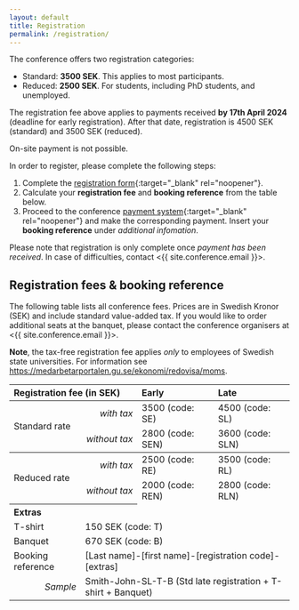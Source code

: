 ```yaml
---
layout: default
title: Registration
permalink: /registration/
---
```


The conference offers two registration categories:

- Standard: **3500 SEK**. This applies to most participants.
- Reduced: **2500 SEK**. For students, including PhD students, and unemployed.

The registration fee above applies to payments received **by 17th April 2024** (deadline for early registration). 
After that date, registration is 4500 SEK (standard) and 3500 SEK (reduced).
<!-- Late payment is open until **27th May 2024**.  -->
On-site payment is not possible.

In order to register, please complete the following steps:

1. Complete the [registration form](https://forms.office.com/e/w235b0yAF2){:target="_blank" rel="noopener"}.
2. Calculate your **registration fee** and **booking reference** from the table below.
3. Proceed to the conference [payment system](https://pengu.it.gu.se/PayEN/Store/38){:target="_blank" rel="noopener"} and make the corresponding payment. Insert your **booking reference** under _additional infomation_.

Please note that registration is only complete once _payment has been received_. In case of difficulties, contact <{{ site.conference.email }}>.

## Registration fees & booking reference

The following table lists all conference fees. Prices are in Swedish Kronor (SEK) and include standard value-added tax.
If you would like to order additional seats at the banquet, please contact the conference organisers at <{{ site.conference.email }}>.

**Note**, the tax-free registration fee applies _only_ to employees of Swedish state universities. For information see <https://medarbetarportalen.gu.se/ekonomi/redovisa/moms>.

<style>
    table {
        margin-left:auto;
        margin-right:auto;
        /* width:400px */
        /* border-spacing: 4px; */
        margin-bottom: 10px
    }

    th {
        text-align: left;
        padding: 4px;
        padding-right: 8px;
        padding-left: 8px;
    }

    /* tbody > tr > th {
        padding: 2px;
        text-align: left;
    } */

    .top-border {
        border-top: thin solid; 
    }

    .bot-border {
        border-bottom: thin solid; 
    }


    td {
        padding-left: 8px;
        padding-right: 8px;
        /* width:60px; */
        text-align: left;
    }

    .subhead {
    /* width: 120px; */
    text-align: right;
    font-style: italic;
    font-weight: normal;
    /* padding-left: 10px; */
    }
</style>

<table>
    <thead>
    <tr>
        <th colspan="2">Registration fee (in SEK)</th>
        <th>Early</th>
        <th>Late</th>
    </tr>
    </thead>
    <tbody>
    <tr>
        <td rowspan="2">Standard rate</td>
        <td class="subhead">with tax</td>
        <td>3500 (code: SE)</td>
        <td>4500 (code: SL)</td>
    </tr>
    <tr class="bot-border">
        <td class="subhead">without tax</td>
        <td>2800 (code: SEN)</td>
        <td>3600 (code: SLN)</td>
    </tr>
    <tr>
        <td rowspan="2">Reduced rate</td>
        <td class="subhead">with tax</td>
        <td>2500 (code: RE)</td>
        <td>3500 (code: RL)</td>
    </tr>
    <tr>
        <td class="subhead">without tax</td>
        <td>2000 (code: REN)</td>
        <td>2800 (code: RLN)</td>
    </tr>
    <tr>
        <th colspan="2">Extras</th>
    </tr>
    <tr>
        <td colspan="1">T-shirt</td>
        <td colspan="3">150 SEK (code: T)</td>
    </tr>
    <tr>
        <td colspan="1">Banquet</td>
        <td colspan="3">670 SEK (code: B)</td>
    </tr>
    <tr>
        <td>Booking reference</td>
        <td colspan="3">[Last name]-[first name]-[registration code]-[extras]</td>
    </tr>
    <tr>
        <td class="subhead">Sample</td>
        <td colspan="3">Smith-John-SL-T-B (Std late registration + T-shirt + Banquet)</td>
    </tr>
    </tbody>
</table>